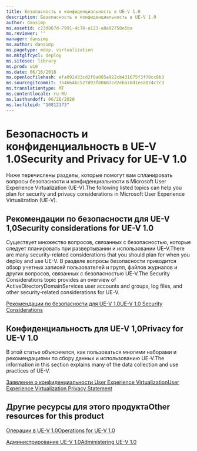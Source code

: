 ```yaml
---
title: Безопасность и конфиденциальность в UE-V 1.0
description: Безопасность и конфиденциальность в UE-V 1.0
author: dansimp
ms.assetid: c23d867d-7991-4c78-a123-a8a92758e5ba
ms.reviewer: ''
manager: dansimp
ms.author: dansimp
ms.pagetype: mdop, virtualization
ms.mktglfcycl: deploy
ms.sitesec: library
ms.prod: w10
ms.date: 06/16/2016
ms.openlocfilehash: efa092433cd2f0a005a922cb431675f3f78cc8b3
ms.sourcegitcommit: 354664bc527d93f80687cd2eba70d1eea024c7c3
ms.translationtype: MT
ms.contentlocale: ru-RU
ms.lasthandoff: 06/26/2020
ms.locfileid: "10812373"
---
```

# <span data-ttu-id="4a399-103">Безопасность и конфиденциальность в UE-V 1.0</span><span class="sxs-lookup"><span data-stu-id="4a399-103">Security and Privacy for UE-V 1.0</span></span>


<span data-ttu-id="4a399-104">Ниже перечислены разделы, которые помогут вам спланировать вопросы безопасности и конфиденциальности в Microsoft User Experience Virtualization (UE-V).</span><span class="sxs-lookup"><span data-stu-id="4a399-104">The following listed topics can help you plan for security and privacy considerations in Microsoft User Experience Virtualization (UE-V).</span></span>

## <span data-ttu-id="4a399-105">Рекомендации по безопасности для UE-V 1,0</span><span class="sxs-lookup"><span data-stu-id="4a399-105">Security considerations for UE-V 1.0</span></span>


<span data-ttu-id="4a399-106">Существует множество вопросов, связанных с безопасностью, которые следует планировать при развертывании и использовании UE-V.</span><span class="sxs-lookup"><span data-stu-id="4a399-106">There are many security-related considerations that you should plan for when you deploy and use UE-V.</span></span> <span data-ttu-id="4a399-107">В разделе вопросы безопасности приводится обзор учетных записей пользователей и групп, файлов журналов и других вопросов, связанных с безопасностью UE-V.</span><span class="sxs-lookup"><span data-stu-id="4a399-107">The Security Considerations topic provides an overview of ActiveDirectoryDomainServices user accounts and groups, log files, and other security-related considerations for UE-V.</span></span>

[<span data-ttu-id="4a399-108">Рекомендации по безопасности для UE-V 1.0</span><span class="sxs-lookup"><span data-stu-id="4a399-108">UE-V 1.0 Security Considerations</span></span>](ue-v-10-security-considerations.md)

## <span data-ttu-id="4a399-109">Конфиденциальность для UE-V 1,0</span><span class="sxs-lookup"><span data-stu-id="4a399-109">Privacy for UE-V 1.0</span></span>


<span data-ttu-id="4a399-110">В этой статье объясняется, как пользоваться многими наборами и рекомендациями по сбору данных и использованию UE-V.</span><span class="sxs-lookup"><span data-stu-id="4a399-110">The information in this section explains many of the data collection and use practices of UE-V.</span></span>

[<span data-ttu-id="4a399-111">Заявление о конфиденциальности User Experience Virtualization</span><span class="sxs-lookup"><span data-stu-id="4a399-111">User Experience Virtualization Privacy Statement</span></span>](user-experience-virtualization-privacy-statement.md)

## <span data-ttu-id="4a399-112">Другие ресурсы для этого продукта</span><span class="sxs-lookup"><span data-stu-id="4a399-112">Other resources for this product</span></span>


[<span data-ttu-id="4a399-113">Операции в UE-V 1.0</span><span class="sxs-lookup"><span data-stu-id="4a399-113">Operations for UE-V 1.0</span></span>](operations-for-ue-v-10.md)

[<span data-ttu-id="4a399-114">Администрирование UE-V 1.0</span><span class="sxs-lookup"><span data-stu-id="4a399-114">Administering UE-V 1.0</span></span>](administering-ue-v-10.md)

 

 






